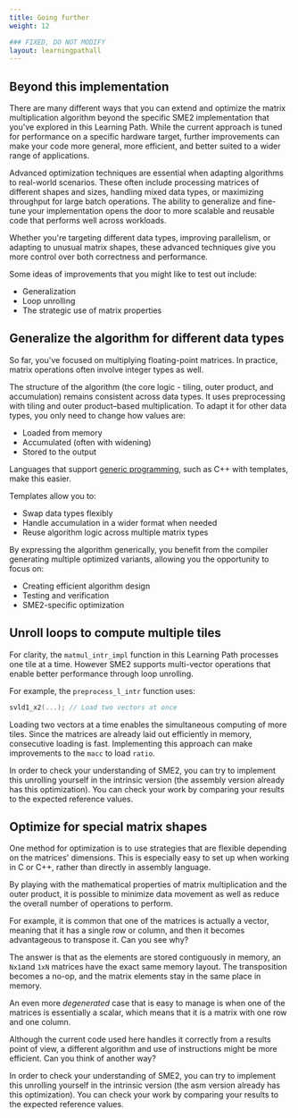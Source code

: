 ```yaml
---
title: Going further
weight: 12

### FIXED, DO NOT MODIFY
layout: learningpathall
---
```


## Beyond this implementation

There are many different ways that you can extend and optimize the matrix multiplication algorithm beyond the specific SME2 implementation that you've explored in this Learning Path. While the current approach is tuned for performance on a specific hardware target, further improvements can make your code more general, more efficient, and better suited to a wider range of applications. 

Advanced optimization techniques are essential when adapting algorithms to real-world scenarios. These often include processing matrices of different shapes and sizes, handling mixed data types, or maximizing throughput for large batch operations. The ability to generalize and fine-tune your implementation opens the door to more scalable and reusable code that performs well across workloads.

Whether you're targeting different data types, improving parallelism, or adapting to unusual matrix shapes, these advanced techniques give you more control over both correctness and performance.

Some ideas of improvements that you might like to test out include:

* Generalization
* Loop unrolling
* The strategic use of matrix properties

## Generalize the algorithm for different data types

So far, you've focused on multiplying floating-point matrices. In practice, matrix operations often involve integer types as well.

The structure of the algorithm (the core logic - tiling, outer product, and accumulation) remains consistent across data types. It uses preprocessing with tiling and outer product–based multiplication. To adapt it for other data types, you only need to change how values are:

* Loaded from memory
* Accumulated (often with widening)
* Stored to the output

Languages that support [generic programming](https://en.wikipedia.org/wiki/Generic_programming),  such as C++ with templates, make this easier. 

Templates allow you to:

* Swap data types flexibly
* Handle accumulation in a wider format when needed
* Reuse algorithm logic across multiple matrix types

By expressing the algorithm generically, you benefit from the compiler generating multiple optimized variants, allowing you the opportunity to focus on:

- Creating efficient algorithm design
- Testing and verification
- SME2-specific optimization

## Unroll loops to compute multiple tiles

For clarity, the `matmul_intr_impl` function in this Learning Path processes one tile at a time. However SME2 supports multi-vector operations that enable better performance through loop unrolling.

For example, the `preprocess_l_intr` function uses:

```c
svld1_x2(...); // Load two vectors at once
```
Loading two vectors at a time enables the simultaneous computing of more tiles.  Since the matrices are already laid out efficiently in memory, consecutive loading is fast. Implementing this approach can make improvements to the ``macc`` to load ``ratio``.

In order to check your understanding of SME2, you can try to implement this unrolling yourself in the intrinsic version (the assembly version already has this optimization). You can check your work by comparing your results to the expected reference values.

## Optimize for special matrix shapes

One method for optimization is to use strategies that are flexible depending on the matrices' dimensions. This is especially easy to set up when working in C or C++, rather than directly in assembly language.

By playing with the mathematical properties of matrix multiplication and the outer product, it is possible to minimize data movement as well as reduce the overall number of operations to perform.

For example, it is common that one of the matrices is actually a vector, meaning that it has a single row or column, and then it becomes advantageous to transpose it. Can you see why?

The answer is that as the elements are stored contiguously in memory, an ``Nx1``and ``1xN`` matrices have the exact same memory layout. The transposition becomes a no-op, and the matrix elements stay in the same place in memory.

An even more *degenerated* case that is easy to manage is when one of the matrices is essentially a scalar, which means that it is a matrix with one row and one column.

Although the current code used here handles it correctly from a results point of view, a different algorithm and use of instructions might be more efficient. Can you think of another way?


In order to check your understanding of SME2, you can try to implement this unrolling yourself in the intrinsic version (the asm version already has this optimization). You can check your work by comparing your results to the expected reference values. 


